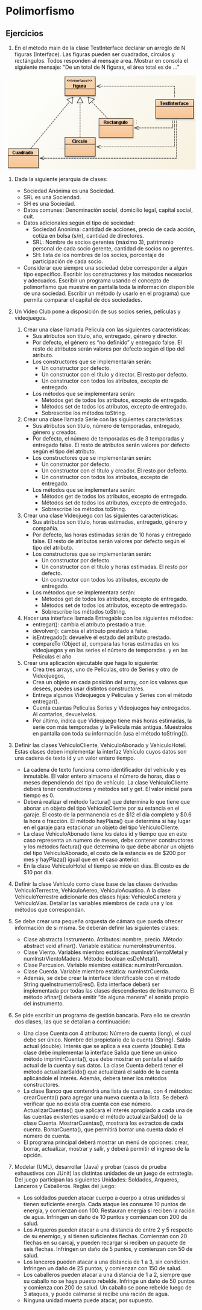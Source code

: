 # Polimorfismo

## Ejercicios

1. En el método main de la clase TestInterface declarar un arreglo de N figuras (Interface). Las figuras pueden ser cuadrados, círculos y rectángulos. Todos responden al mensaje area. Mostrar en consola el siguiente mensaje: "De un total de N figuras, el área total es de ..."

![Interface Figura](img/interface1.png)

1. Dada la siguiente jerarquia de clases:
    * Sociedad Anónima es una Sociedad.
    * SRL es una Sociendad.
    * SH es una Sociedad.
    * Datos comunes: Denominación social, domicilio legal, capital social, cuit.
    * Datos adicionales según el tipo de sociedad:
        * Sociedad Anónima: cantidad de acciones, precio de cada acción, cotiza en bolsa (s/n), cantidad de directores.
        * SRL: Nombre de socios gerentes (máximo 3), patrimonio personal de cada socio gerente, cantidad de socios no gerentes.
        * SH: lista de los nombres de los socios, porcentaje de participación de cada socio.
    * Considerar que siempre una sociedad debe corresponder a algún tipo específico. Escribir los constructores y los métodos necesarios y adecuados. Escribir un programa usando el concepto de polimorfismo que muestre en pantalla toda la información disponible de una sociedad. Escribir un método (y usarlo en el programa) que permita comparar el capital de dos sociedades.

1. Un Video Club pone a disposición de sus socios series, películas y videojuegos.
    1. Crear una clase llamada Película con las siguientes características:
        * Sus atributos son título, año, entregado, género y director.
        * Por defecto, el género es “no definido” y entregado false. El resto de atributos serán valores por defecto según el tipo del atributo.
        * Los constructores que se implementarán serán:
            * Un constructor por defecto.
            * Un constructor con el título y director. El resto por defecto.
            * Un constructor con todos los atributos, excepto de entregado.
        * Los métodos que se implementara serán:
            * Métodos get de todos los atributos, excepto de entregado.
            * Métodos set de todos los atributos, excepto de entregado.
            * Sobrescribe los métodos toString.
    1. Crear una clase llamada Serie con las siguientes características:
        * Sus atributos son título, número de temporadas, entregado, género y creador.
        * Por defecto, el número de temporadas es de 3 temporadas y entregado false. El resto de atributos serán valores por defecto según el tipo del atributo.
        * Los constructores que se implementarán serán:
            * Un constructor por defecto.
            * Un constructor con el título y creador. El resto por defecto.
            * Un constructor con todos los atributos, excepto de entregado.
        * Los métodos que se implementara serán:
            * Métodos get de todos los atributos, excepto de entregado.
            * Métodos set de todos los atributos, excepto de entregado.
            * Sobrescribe los métodos toString.
    1. Crear una clase Videojuego con las siguientes características:
        * Sus atributos son título, horas estimadas, entregado, género y compañía.
        * Por defecto, las horas estimadas serán de 10 horas y entregado false. El resto de atributos serán valores por defecto según el tipo del atributo.
        * Los constructores que se implementarán serán:
            * Un constructor por defecto.
            * Un constructor con el título y horas estimadas. El resto por defecto.
            * Un constructor con todos los atributos, excepto de entregado.
        * Los métodos que se implementara serán:
            * Métodos get de todos los atributos, excepto de entregado.
            * Métodos set de todos los atributos, excepto de entregado.
            * Sobrescribe los métodos toString.
    1. Hacer una interface llamada Entregable con los siguientes métodos:
        * entregar(): cambia el atributo prestado a true.
        * devolver(): cambia el atributo prestado a false.
        * isEntregado(): devuelve el estado del atributo prestado.
        * compareTo (Object a), compara las horas estimadas en los videojuegos y en las series el número de temporadas. y en las Películas el año
    1. Crear una aplicación ejecutable que haga lo siguiente:
        * Crea tres arrays, uno de Películas, otro de Series y otro de Videojuegos,
        * Crea un objeto en cada posición del array, con los valores que desees, puedes usar distintos constructores.
        * Entrega algunos Videojuegos y Películas y Series con el método entregar().
        * Cuenta cuantas Películas Series y Videojuegos hay entregados. Al contarlos, devuelvelos.
        * Por último, indica que Videojuego tiene más horas estimadas, la serie con más temporadas y la Película más antigua. Muéstralos en pantalla con toda su información (usa el método toString()).

1. Definir las clases VehiculoCliente, VehiculoAbonado y VehiculoHotel. Estas clases deben implementar la interfaz Vehículo cuyos datos son una cadena de texto id y un valor entero tiempo.
    * La cadena de texto funciona como identificador del vehículo y es inmutable. El valor entero almacena el número de horas, días o meses dependiendo del tipo de vehículo. La clase VehiculoCliente deberá tener constructores y métodos set y get. El valor inicial para tiempo es 0.
    * Deberá realizar el método factura() que determina lo que tiene que abonar un objeto del tipo VehiculoCliente por su estancia en el garaje. El costo de la permanencia es de $12 el día completo y $0.6 la hora o fracción. El método hayPlaza() que determina si hay lugar en el garaje para estacionar un objeto del tipo VehiculoCliente.
    * La clase VehiculoAbonado tiene los datos id y tiempo que en este caso representa un numero de meses, debe contener constructores y los métodos factura() que determina lo que debe abonar un objeto del tipo VehiculoAbonado, el costo de la estancia es de $200 por mes y hayPlaza() igual que en el caso anterior.
    * En la clase VehiculoHotel el tiempo se mide en días. El costo es de $10 por día.

1. Definir la clase Vehículo como clase base de las clases derivadas VehiculoTerrestre, VehiculoAereo, VehiculoAcuatico. A la clase VehiculoYerrestre adicionarle dos clases hijas: VehiculoCarretera y VehiculoVias. Detallar las variables miembros de cada una y los métodos que correspondan.

1. Se debe crear una pequeña orquesta de cámara que pueda ofrecer información de si misma. Se deberán definir las siguientes clases:
    * Clase abstracta Instrumento. Atributos: nombre, precio. Método: abstract void afinar(). Variable estática: numeroInstrumentos.
    * Clase Viento. Variables miembro estáticas: numInstrVientoMetal y numInstrVientoMadera. Método: boolean esDeMetal().
    * Clase Percusion. Variable miembro estática: numInstrPercusion.
    * Clase Cuerda. Variable miembro estática: numInstrCuerda.
    * Además, se debe crear la interface Identificable con el método String queInstrumentoEres(). Esta interface deberá ser implementada por todas las clases descendientes de Instrumento. El método afinar() deberá emitir “de alguna manera” el sonido propio del instrumento.

1. Se pide escribir un programa de gestión bancaria. Para ello se crearán dos clases, las que se detallan a continuación:
    * Una clase Cuenta con 4 atributos: Número de cuenta (long), el cual debe ser único. Nombre del propietario de la cuenta (String). Saldo actual (double). Interés que se aplica a esa cuenta (double). Esta clase debe implementar la interface Salida que tiene un único método imprimirCuenta(), que debe mostrar en pantalla el saldo actual de la cuenta y sus datos. La clase Cuenta deberá tener el método actualizarSaldo() que actualizará el saldo de la cuenta aplicándole el interés. Además, deberá tener los métodos constructores.
    * La clase Banco que contendrá una lista de cuentas, con 4 métodos: crearCuenta() para agregar una nueva cuenta a la lista. Se deberá verificar que no exista otra cuenta con ese número. ActualizarCuentas() que aplicará el interés apropiado a cada una de las cuentas existentes usando el método actualizarSaldo() de la clase Cuenta. MostrarCuentas(), mostrará los extractos de cada cuenta. BorrarCuenta(), que permitirá borrar una cuenta dado el número de cuenta.
    * El programa principal deberá mostrar un menú de opciones: crear, borrar, actualizar, mostrar y salir, y deberá permitir el ingreso de la opción.

1. Modelar (UML), desarrollar (Java) y probar (casos de prueba exhaustivos con JUnit) las distintas unidades de un juego de estrategia. Del juego participan las siguientes Unidades: Soldados, Arqueros, Lanceros y Caballeros. Reglas del juego:
    * Los soldados pueden atacar cuerpo a cuerpo a otras unidades si tienen suficiente energía. Cada ataque les consume 10 puntos de energía, y comienzan con 100. Restauran energía si reciben la ración de agua. Infringen un daño de 10 puntos y comienzan con 200 de salud.
    * Los Arqueros pueden atacar a una distancia de entre 2 y 5 respecto de su enemigo, y si tienen suficientes flechas. Comienzan con 20 flechas en su carcaj, y pueden recargar si reciben un paquete de seis flechas. Infringen un daño de 5 puntos, y comienzan con 50 de salud.
    * Los lanceros pueden atacar a una distancia de 1 a 3, sin condición. Infringen un daño de 25 puntos, y comienzan con 150 de salud.
    * Los caballeros pueden atacar a una distancia de 1 a 2, siempre que su caballo no se haya puesto rebelde. Infringe un daño de 50 puntos y comienza con 200 de salud. Un caballo se pone rebelde luego de 3 ataques, y puede calmarse si recibe una ración de agua.
    * Ninguna unidad muerta puede atacar, por supuesto.
